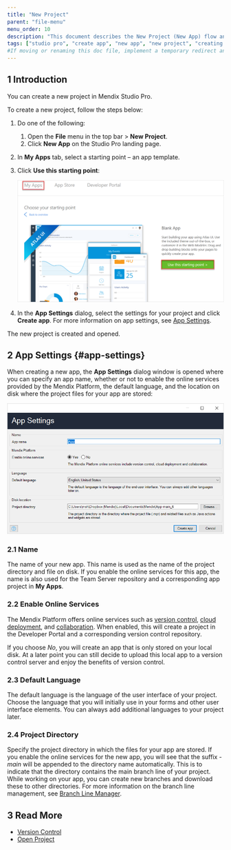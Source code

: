 ```yaml
---
title: "New Project"
parent: "file-menu"
menu_order: 10
description: "This document describes the New Project (New App) flow and the App Settings dialog window."
tags: ["studio pro", "create app", "new app", "new project", "creating new app"]
#If moving or renaming this doc file, implement a temporary redirect and let the respective team know they should update the URL in the product. See Mapping to Products for more details.
---
```


## 1 Introduction

You can create a new project in Mendix Studio Pro. 

To create a new project, follow the steps below:

1. Do one of the following:
   1. Open the **File** menu in the top bar > **New Project**.
   2. Click **New App** on the Studio Pro landing page.
   
2. In **My Apps** tab, select a starting point – an app template. 

3.  Click **Use this starting point**:

    ![Use This Starting Point](attachments/file-menu/starting-point.png)

4. In the **App Settings** dialog, select the settings for your project and click **Create app**. For more information on app settings, see [App Settings](#app-settings). 

The new project is created and opened. 

## 2 App Settings {#app-settings}

When creating a new app, the **App Settings** dialog window is opened where you can specify an app name, whether or not to enable the online services provided by the Mendix Platform, the default language, and the location on disk where the project files for your app are stored:

![App Settings](attachments/file-menu/app-settings-dialog.png)

### 2.1 Name

The name of your new app. This name is used as the name of the project directory and file on disk. If you enable the online services for this app, the name is also used for the Team Server repository and a corresponding app project in **My Apps**.

### 2.2 Enable Online Services

The Mendix Platform offers online services such as [version control](version-control), [cloud deployment](/developerportal/deploy/), and [collaboration](collaborative-development). When enabled, this will create a project in the Developer Portal and a corresponding version control repository.

If you choose *No*, you will create an app that is only stored on your local disk. At a later point you can still decide to upload this local app to a version control server and enjoy the benefits of version control.

### 2.3 Default Language

The default language is the language of the user interface of your project. Choose the language that you will initially use in your forms and other user interface elements. You can always add additional languages to your project later.

### 2.4 Project Directory

Specify the project directory in which the files for your app are stored. If you enable the online services for the new app, you will see that the suffix *-main* will be appended to the directory name automatically. This is to indicate that the directory contains the main branch line of your project. While working on your app, you can create new branches and download these to other directories. For more information on the branch line management, see [Branch Line Manager](branch-line-manager-dialog).

## 3 Read More

* [Version Control](version-control)
* [Open Project](open-project-dialog)